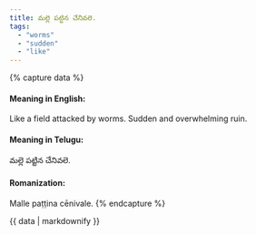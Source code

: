 ```yaml
---
title: మల్లె పట్టిన చేనివలె.
tags:
  - "worms"
  - "sudden"
  - "like"
---
```


{% capture data %}
#### Meaning in English:
Like a field attacked by worms.
Sudden and overwhelming ruin.

#### Meaning in Telugu:
మల్లె పట్టిన చేనివలె.

#### Romanization:
Malle paṭṭina cēnivale.
{% endcapture %}

{{ data | markdownify }}

